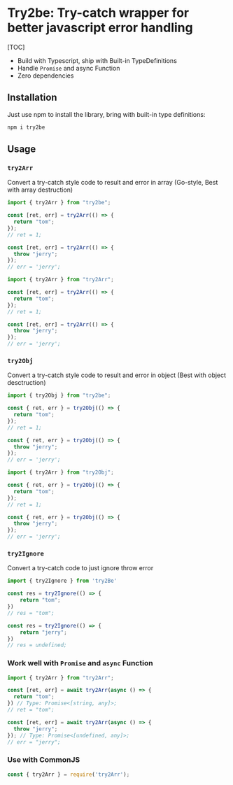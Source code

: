 # Try2be: Try-catch wrapper for better javascript error handling

[TOC]

- Build with Typescript, ship with Built-in TypeDefinitions
- Handle `Promise` and async Function
- Zero dependencies

## Installation

Just use npm to install the library, bring with built-in type definitions:

```bash
npm i try2be
```

## Usage

### `try2Arr`

Convert a try-catch style code to result and error in array (Go-style, Best with array destruction)

```ts
import { try2Arr } from "try2be";

const [ret, err] = try2Arr(() => {
  return "tom";
});
// ret = 1;

const [ret, err] = try2Arr(() => {
  throw "jerry";
});
// err = 'jerry';
```

```ts
import { try2Arr } from "try2Arr";

const [ret, err] = try2Arr(() => {
  return "tom";
});
// ret = 1;

const [ret, err] = try2Arr(() => {
  throw "jerry";
});
// err = 'jerry';
```

### `try2Obj`

Convert a try-catch style code to result and error in object (Best with object desctruction)

```ts
import { try2Obj } from "try2be";

const { ret, err } = try2Obj(() => {
  return "tom";
});
// ret = 1;

const { ret, err } = try2Obj(() => {
  throw "jerry";
});
// err = 'jerry';
```

```ts
import { try2Arr } from "try2Obj";

const { ret, err } = try2Obj(() => {
  return "tom";
});
// ret = 1;

const { ret, err } = try2Obj(() => {
  throw "jerry";
});
// err = 'jerry';
```

### `try2Ignore`

Convert a try-catch code to just ignore throw error

```ts
import { try2Ignore } from 'try2Be'

const res = try2Ignore(() => {
    return "tom";
})
// res = "tom";

const res = try2Ignore(() => {
    return "jerry";
})
// res = undefined;
```

### Work well with `Promise` and `async` Function

```ts
import { try2Arr } from "try2Arr";

const [ret, err] = await try2Arr(async () => {
  return "tom";
}) // Type: Promise<[string, any]>;
// ret = "tom";

const [ret, err] = await try2Arr(async () => {
  throw "jerry";
}); // Type: Promise<[undefined, any]>;
// err = "jerry";
```

### Use with CommonJS

```js
const { try2Arr } = require('try2Arr');
```